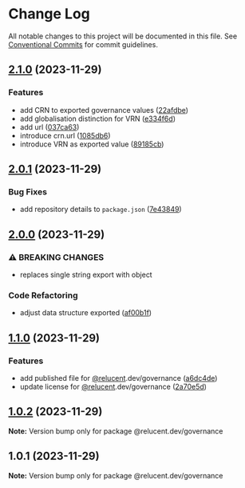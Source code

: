 # Change Log

All notable changes to this project will be documented in this file.
See [Conventional Commits](https://conventionalcommits.org) for commit guidelines.

## [2.1.0](https://github.com/RelucentDev/relucent-pkg/compare/@relucent.dev/governance@2.0.1...@relucent.dev/governance@2.1.0) (2023-11-29)


### Features

* add CRN to exported governance values ([22afdbe](https://github.com/RelucentDev/relucent-pkg/commit/22afdbeb7a51704b58d9dd0bdfba4dc768ac9299))
* add globalisation distinction for VRN ([e334f6d](https://github.com/RelucentDev/relucent-pkg/commit/e334f6dea7e44329504994d4eef99b15c039d2fc))
* add url ([037ca63](https://github.com/RelucentDev/relucent-pkg/commit/037ca6321723bdc4d91b48480035b3507936dabf))
* introduce crn.url ([1085db6](https://github.com/RelucentDev/relucent-pkg/commit/1085db68d0b99ba5547912bdc57c5c8459f0e3d3))
* introduce VRN as exported value ([89185cb](https://github.com/RelucentDev/relucent-pkg/commit/89185cbd71e4e137b833f9ab0218025cc72529f3))



## [2.0.1](https://github.com/RelucentDev/relucent-pkg/compare/@relucent.dev/governance@2.0.0...@relucent.dev/governance@2.0.1) (2023-11-29)


### Bug Fixes

* add repository details to `package.json` ([7e43849](https://github.com/RelucentDev/relucent-pkg/commit/7e43849bccb4cbee25e9b6604fdb77a953c19415))



## [2.0.0](https://github.com/RelucentDev/relucent-pkg/compare/@relucent.dev/governance@1.1.0...@relucent.dev/governance@2.0.0) (2023-11-29)


### ⚠ BREAKING CHANGES

* replaces single string export with object

### Code Refactoring

* adjust data structure exported ([af00b1f](https://github.com/RelucentDev/relucent-pkg/commit/af00b1f212d140d2972aeb964cdf940bcd312711))



## [1.1.0](https://github.com/RelucentDev/relucent-pkg/compare/@relucent.dev/governance@1.0.2...@relucent.dev/governance@1.1.0) (2023-11-29)


### Features

* add published file for [@relucent](https://github.com/relucent).dev/governance ([a6dc4de](https://github.com/RelucentDev/relucent-pkg/commit/a6dc4de62928bb4a2d0da24f972817485592cebe))
* update license for [@relucent](https://github.com/relucent).dev/governance ([2a70e5d](https://github.com/RelucentDev/relucent-pkg/commit/2a70e5d9e851157f5e3c7a49e9d5900e5eedbba0))



## [1.0.2](https://github.com/RelucentDev/relucent-pkg/compare/@relucent.dev/governance@1.0.1...@relucent.dev/governance@1.0.2) (2023-11-29)

**Note:** Version bump only for package @relucent.dev/governance





## 1.0.1 (2023-11-29)

**Note:** Version bump only for package @relucent.dev/governance
